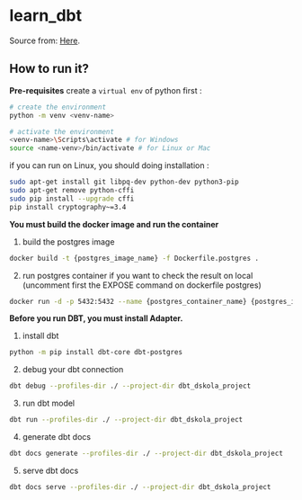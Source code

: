 # learn_dbt
Source from: [Here](https://gitlab.com/farhansmg/learn_dbt.git).

## How to run it?
**Pre-requisites**
create a `virtual env` of python first :
```bash
# create the environment
python -m venv <venv-name>

# activate the environment
<venv-name>\Scripts\activate # for Windows
source <name-venv>/bin/activate # for Linux or Mac
```

if you can run on Linux, you should doing installation :
```bash
sudo apt-get install git libpq-dev python-dev python3-pip
sudo apt-get remove python-cffi
sudo pip install --upgrade cffi
pip install cryptography~=3.4
```

**You must build the docker image and run the container**
1. build the postgres image
```bash
docker build -t {postgres_image_name} -f Dockerfile.postgres .
```
2. run postgres container
if you want to check the result on local (uncomment first the EXPOSE command on dockerfile postgres)
```bash
docker run -d -p 5432:5432 --name {postgres_container_name} {postgres_image_name}
```

**Before you run DBT, you must install Adapter.**
1. install dbt
```bash
python -m pip install dbt-core dbt-postgres
```
2. debug your dbt connection
```bash
dbt debug --profiles-dir ./ --project-dir dbt_dskola_project
```
3. run dbt model
```bash
dbt run --profiles-dir ./ --project-dir dbt_dskola_project
```
4. generate dbt docs
```bash
dbt docs generate --profiles-dir ./ --project-dir dbt_dskola_project
```
5. serve dbt docs
```bash
dbt docs serve --profiles-dir ./ --project-dir dbt_dskola_project
```